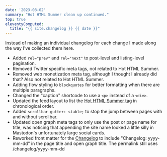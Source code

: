 ```yaml
---
date: '2023-08-02'
summary: "Hot HTML Summer clean up continued."
top: true
eleventyComputed:
  title: "{{ site.changelog }} {{ date }}"
---
```


Instead of making an individual changelog for each change I made along the way I've collected them here.

* Added `rel="prev"` and `rel="next"` to post-level and listing-level pagination.
* Removed Twitter specific meta tags, not related to Hot HTML Summer.
* Removed web monetization meta tag, although I thought I already did that? Also not related to Hot HTML Summer.
* Adding flow styling to `blockquotes` for better formatting when there are multiple paragraphs.
* Changed the "caption" shortcode to use a `<p>` instead of a `<div>`.
* Updated the feed layout to list the [Hot HTML Summer tag](/tag/hot-html-summer/) in chronological order.
* Added `scrollbar-gutter: stable;` to stop the jump between pages with and without scrollbar.
* Updated open graph meta tags to only use the post or page name for title, was noticing that appending the site name looked a little silly in Mastodon's unfortunately large social cards.
* Reworked front matter for the [Changelog](/changelog/) to include "Changelog: yyyy-mm-dd" in the page title and open graph title. The permalink still uses /changelog/yyyy-mm-dd